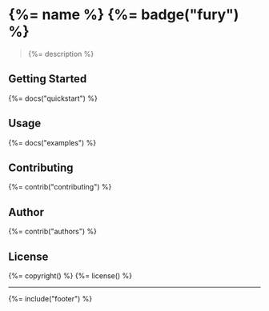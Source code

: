 # {%= name %} {%=  badge("fury") %}

> {%= description %}

## Getting Started
{%= docs("quickstart") %}

## Usage
{%= docs("examples") %}

## Contributing
{%= contrib("contributing") %}

## Author
{%= contrib("authors") %}

## License
{%= copyright() %}
{%= license() %}

***

{%= include("footer") %}
